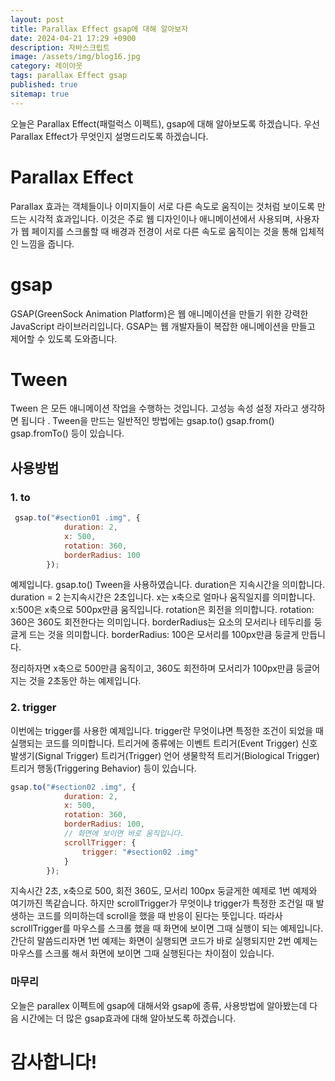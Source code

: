 ```yaml
---
layout: post
title: Parallax Effect gsap에 대해 알아보자
date: 2024-04-21 17:29 +0900
description: 자바스크립트
image: /assets/img/blog16.jpg
category: 레이아웃 
tags: parallax Effect gsap
published: true
sitemap: true
---
```

오늘은 Parallax Effect(패럴럭스 이펙트), gsap에 대해 알아보도록 하겠습니다. 우선 Parallax Effect가 무엇인지 설명드리도록 하겠습니다.

# Parallax Effect
Parallax 효과는 객체들이나 이미지들이 서로 다른 속도로 움직이는 것처럼 보이도록 만드는 시각적 효과입니다. 이것은 주로 웹 디자인이나 애니메이션에서 사용되며, 사용자가 웹 페이지를 스크롤할 때 배경과 전경이 서로 다른 속도로 움직이는 것을 통해 입체적인 느낌을 줍니다.

# gsap
GSAP(GreenSock Animation Platform)은 웹 애니메이션을 만들기 위한 강력한 JavaScript 라이브러리입니다. GSAP는 웹 개발자들이 복잡한 애니메이션을 만들고 제어할 수 있도록 도와줍니다. 
# Tween
Tween 은 모든 애니메이션 작업을 수행하는 것입니다. 고성능 속성 설정 자라고 생각하면 됩니다 .
Tween을 만드는 일반적인 방법에는 
gsap.to()
gsap.from()
gsap.fromTo()
등이 있습니다.

## 사용방법
### 1. to
````javascript
 gsap.to("#section01 .img", {
            duration: 2,
            x: 500,
            rotation: 360,
            borderRadius: 100
        });
````
예제입니다. gsap.to() Tween을 사용하였습니다.
 duration은 지속시간을 의미합니다.
 duration = 2 는지속시간은 2초입니다.
 x는 x축으로 얼마나 움직일지를 의미합니다. x:500은 x축으로 500px만큼 움직입니다.
 rotation은 회전을 의미합니다.
 rotation: 360은 360도 회전한다는 의미입니다.
 borderRadius는 요소의 모서리나 테두리를 둥글게 드는 것을 의미합니다. borderRadius: 100은 모서리를 100px만큼 둥글게 만듭니다.

 정리하자면 x축으로 500만큼 움직이고, 360도 회전하며 모서리가 100px만큼 둥글어지는 것을 2초동안 하는 예제입니다.

### 2. trigger
이번에는 trigger를 사용한 예제입니다. trigger란 무엇이냐면 특정한 조건이 되었을 때 실행되는 코드를 의미합니다. 트리거에 종류에는 
이벤트 트리거(Event Trigger)
신호 발생기(Signal Trigger)
트리거(Trigger) 언어
생물학적 트리거(Biological Trigger)
트리거 행동(Triggering Behavior)
등이 있습니다.
````javascript
gsap.to("#section02 .img", {
            duration: 2,
            x: 500,
            rotation: 360,
            borderRadius: 100,
            // 화면에 보이면 바로 움직입니다.
            scrollTrigger: {
                trigger: "#section02 .img"
            }
        });
````
지속시간 2초, x축으로 500, 회전 360도, 모서리 100px 둥글게한 예제로 1번 예제와 여기까진 똑같습니다. 하지만 scrollTrigger가 무엇이냐 trigger가 특정한 조건일 때 발생하는 코드를 의미하는데
scroll을 했을 때 반응이 된다는 뜻입니다. 따라사 scrollTrigger를 마우스를 스크롤 했을 때 화면에 보이면 그때 실행이 되는 예제입니다. 간단히 말씀드리자면 1번 예제는 화면이 실행되면 코드가 바로 실행되지만 2번 예제는 마우스를 스크롤 해서 화면에 보이면 그때 실행된다는 차이점이 있습니다.


### 마무리
오늘은 parallex 이펙트에 gsap에 대해서와 gsap에 종류, 사용방법에 알아봤는데 다음 시간에는 더 많은 gsap효과에 대해 알아보도록 하겠습니다.

# 감사합니다!
